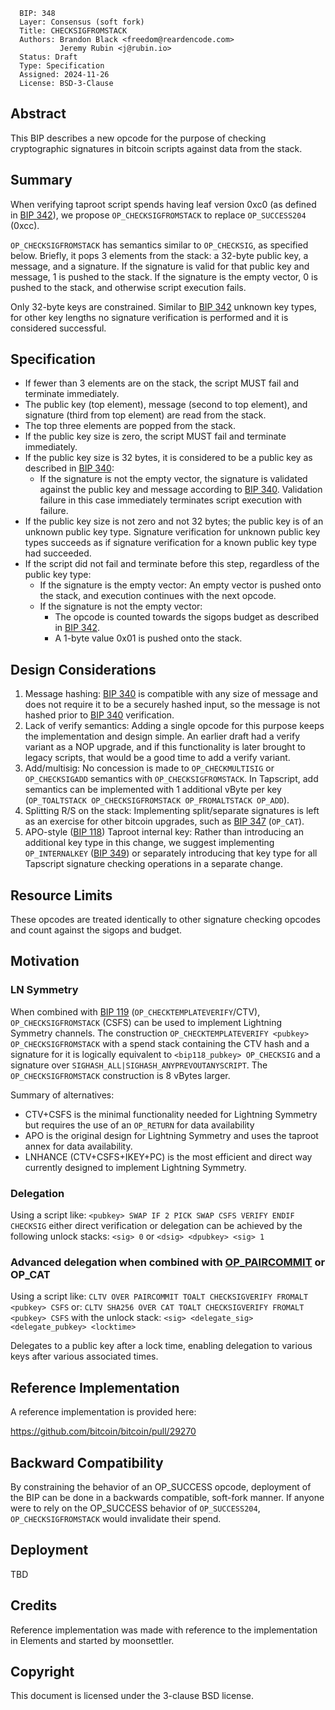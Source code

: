 ```
  BIP: 348
  Layer: Consensus (soft fork)
  Title: CHECKSIGFROMSTACK
  Authors: Brandon Black <freedom@reardencode.com>
           Jeremy Rubin <j@rubin.io>
  Status: Draft
  Type: Specification
  Assigned: 2024-11-26
  License: BSD-3-Clause
```

## Abstract

This BIP describes a new opcode for the purpose of checking cryptographic
signatures in bitcoin scripts against data from the stack.

## Summary

When verifying taproot script spends having leaf version 0xc0 (as defined in
[BIP 342]), we propose `OP_CHECKSIGFROMSTACK` to replace `OP_SUCCESS204`
(0xcc).

`OP_CHECKSIGFROMSTACK` has semantics similar to `OP_CHECKSIG`, as specified
below. Briefly, it pops 3 elements from the stack: a 32-byte public key, a
message, and a signature. If the signature is valid for that public key and
message, 1 is pushed to the stack. If the signature is the empty vector, 0 is
pushed to the stack, and otherwise script execution fails.

Only 32-byte keys are constrained. Similar to [BIP 342] unknown key types, for
other key lengths no signature verification is performed and it is considered
successful.

## Specification

* If fewer than 3 elements are on the stack, the script MUST fail and terminate immediately.
* The public key (top element), message (second to top element), and signature (third from top element) are read from the stack.
* The top three elements are popped from the stack.
* If the public key size is zero, the script MUST fail and terminate immediately.
* If the public key size is 32 bytes, it is considered to be a public key as described in [BIP 340]:
    * If the signature is not the empty vector, the signature is validated against the public key and message according to [BIP 340]. Validation failure in this case immediately terminates script execution with failure.
* If the public key size is not zero and not 32 bytes; the public key is of an unknown public key type. Signature verification for unknown public key types succeeds as if signature verification for a known public key type had succeeded.
* If the script did not fail and terminate before this step, regardless of the public key type:
    * If the signature is the empty vector: An empty vector is pushed onto the stack, and execution continues with the next opcode.
    * If the signature is not the empty vector:
        * The opcode is counted towards the sigops budget as described in [BIP 342].
        * A 1-byte value 0x01 is pushed onto the stack.

## Design Considerations

1. Message hashing: [BIP 340] is compatible with any size of message and does not require it to be a securely hashed input, so the message is not hashed prior to [BIP 340] verification.
2. Lack of verify semantics: Adding a single opcode for this purpose keeps the implementation and design simple. An earlier draft had a verify variant as a NOP upgrade, and if this functionality is later brought to legacy scripts, that would be a good time to add a verify variant.
3. Add/multisig: No concession is made to `OP_CHECKMULTISIG` or `OP_CHECKSIGADD` semantics with `OP_CHECKSIGFROMSTACK`. In Tapscript, add semantics can be implemented with 1 additional vByte per key (`OP_TOALTSTACK OP_CHECKSIGFROMSTACK OP_FROMALTSTACK OP_ADD`).
4. Splitting R/S on the stack: Implementing split/separate signatures is left as an exercise for other bitcoin upgrades, such as [BIP 347] (`OP_CAT`).
5. APO-style ([BIP 118]) Taproot internal key: Rather than introducing an additional key type in this change, we suggest implementing `OP_INTERNALKEY` ([BIP 349]) or separately introducing that key type for all Tapscript signature checking operations in a separate change.

## Resource Limits

These opcodes are treated identically to other signature checking opcodes and
count against the sigops and budget.

## Motivation

### LN Symmetry

When combined with [BIP 119] (`OP_CHECKTEMPLATEVERIFY`/CTV),
`OP_CHECKSIGFROMSTACK` (CSFS) can be used to implement Lightning Symmetry
channels. The construction `OP_CHECKTEMPLATEVERIFY <pubkey>
OP_CHECKSIGFROMSTACK` with a spend stack containing the CTV hash and a
signature for it is logically equivalent to `<bip118_pubkey> OP_CHECKSIG` and
a signature over `SIGHASH_ALL|SIGHASH_ANYPREVOUTANYSCRIPT`. The
`OP_CHECKSIGFROMSTACK` construction is 8 vBytes larger.

Summary of alternatives:
* CTV+CSFS is the minimal functionality needed for Lightning Symmetry but requires the use of an `OP_RETURN` for data availability
* APO is the original design for Lightning Symmetry and uses the taproot annex for data availability.
* LNHANCE (CTV+CSFS+IKEY+PC) is the most efficient and direct way currently designed to implement Lightning Symmetry.

### Delegation

Using a script like:
`<pubkey> SWAP IF 2 PICK SWAP CSFS VERIFY ENDIF CHECKSIG`
either direct verification or delegation can be achieved by the following
unlock stacks: `<sig> 0` or `<dsig> <dpubkey> <sig> 1`

### Advanced delegation when combined with [OP_PAIRCOMMIT] or OP_CAT

Using a script like:
`CLTV OVER PAIRCOMMIT TOALT CHECKSIGVERIFY FROMALT <pubkey> CSFS`
or:
`CLTV SHA256 OVER CAT TOALT CHECKSIGVERIFY FROMALT <pubkey> CSFS`
with the unlock stack:
`<sig> <delegate_sig> <delegate_pubkey> <locktime>`

Delegates to a public key after a lock time, enabling delegation to various
keys after various associated times.

## Reference Implementation

A reference implementation is provided here:

https://github.com/bitcoin/bitcoin/pull/29270

## Backward Compatibility

By constraining the behavior of an OP_SUCCESS opcode,
deployment of the BIP can be done in a backwards compatible, soft-fork manner.
If anyone were to rely on the OP_SUCCESS behavior of
`OP_SUCCESS204`, `OP_CHECKSIGFROMSTACK` would invalidate
their spend.

## Deployment

TBD

## Credits

Reference implementation was made with reference to the implementation in
Elements and started by moonsettler.

## Copyright

This document is licensed under the 3-clause BSD license.

[BIP 119]: https://github.com/bitcoin/bips/blob/master/bip-0119.mediawiki

[BIP 118]: https://github.com/bitcoin/bips/blob/master/bip-0118.mediawiki

[BIP 340]: https://github.com/bitcoin/bips/blob/master/bip-0340.mediawiki

[BIP 342]: https://github.com/bitcoin/bips/blob/master/bip-0342.mediawiki

[BIP 349]: https://github.com/bitcoin/bips/blob/master/bip-0349.md

[BIP 347]: https://github.com/bitcoin/bips/blob/master/bip-0347.mediawiki

[OP_PAIRCOMMIT]: https://github.com/bitcoin/bips/pull/1699

[mailing list]: https://lists.linuxfoundation.org/pipermail/bitcoin-dev/2021-July/019192.html
